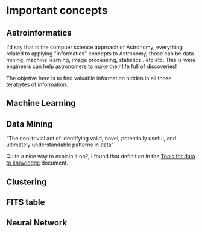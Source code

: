 Important concepts
=================

Astroinformatics
-----------------
I'd say that is the compuer science approach of Astronomy, everything related to applying "informatics" concepts to Astronomy, those can be data mining, machine learning, image processing, statistics.. etc etc.
This is were engineers can help astronomers to make their life full of discoveries!

The objetive here is to find valuable information hidden in all those terabytes of information.

Machine Learning
-----------------

Data Mining
-----------------
“The non-trivial act of identifying valid, novel, potentially useful, and ultimately understandable patterns in data”

Quite a nice way to explain it no?, I found that definition in the [Tools for data to knowledge](http://www.usvao.org/documents/ProjectPlans/ToolsforDatatoKnowledge/Tools%20for%20Data%20to%20Knowledge.pdf) document.

Clustering
-----------------

FITS table
-----------------

Neural Network
-----------------
